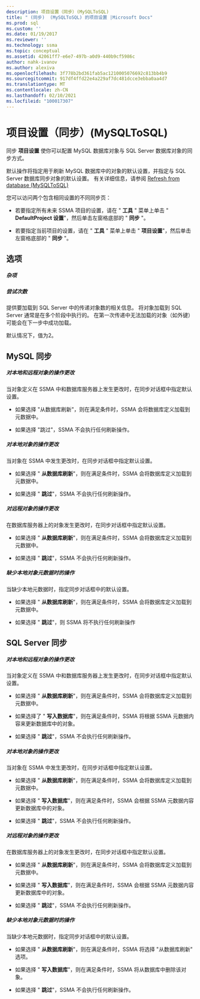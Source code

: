 ```yaml
---
description: 项目设置（同步）(MySQLToSQL)
title: " (同步)  (MySQLToSQL) 的项目设置 |Microsoft Docs"
ms.prod: sql
ms.custom: ''
ms.date: 01/19/2017
ms.reviewer: ''
ms.technology: ssma
ms.topic: conceptual
ms.assetid: 42061ff7-e6e7-497b-a0d9-440b9cf5986c
author: nahk-ivanov
ms.author: alexiva
ms.openlocfilehash: 3f778b2bd361fab5ac1210005076692c813bb4b9
ms.sourcegitcommit: 917df4ffd22e4a229af7dc481dcce3ebba0aa4d7
ms.translationtype: MT
ms.contentlocale: zh-CN
ms.lasthandoff: 02/10/2021
ms.locfileid: "100017307"
---
```

# <a name="project-settings-synchronization-mysqltosql"></a>项目设置（同步）(MySQLToSQL)
同步 **项目设置** 使你可以配置 MySQL 数据库对象与 SQL Server 数据库对象的同步方式。  
  
默认操作将指定用于刷新 MySQL 数据库中的对象的默认设置，并指定与 SQL Server 数据库同步对象的默认设置。 有关详细信息，请参阅 [Refresh from database &#40;MySQLToSQL&#41;](../../ssma/mysql/refresh-from-database-mysqltosql.md)  
  
您可以访问两个包含相同设置的不同同步页：  
  
-   若要指定所有未来 SSMA 项目的设置，请在 " **工具** " 菜单上单击 " **DefaultProject 设置**"，然后单击左窗格底部的 " **同步** "。  
  
-   若要指定当前项目的设置，请在 " **工具** " 菜单上单击 " **项目设置**"，然后单击左窗格底部的 " **同步** "。  
  
## <a name="options"></a>选项  
  
##### <a name="misc"></a>杂项  
  
##### <a name="attempts"></a>尝试次数  
提供要加载到 SQL Server 中的传递对象数的相关信息。 将对象加载到 SQL Server 通常是在多个阶段中执行的。 在第一次传递中无法加载的对象（如外键）可能会在下一步中成功加载。  
  
默认情况下，值为2。  
  
## <a name="synchronization-for-mysql"></a>MySQL 同步  
  
##### <a name="action-on-local-and-remote-object-change"></a>对本地和远程对象的操作更改  
当对象定义在 SSMA 中和数据库服务器上发生更改时，在同步对话框中指定默认设置。  
  
-   如果选择 "从数据库刷新"，则在满足条件时，SSMA 会将数据库定义加载到元数据中。  
  
-   如果选择 "跳过"，SSMA 不会执行任何刷新操作。  
  
##### <a name="action-on-local-object-change"></a>对本地对象的操作更改  
当对象在 SSMA 中发生更改时，在同步对话框中指定默认设置。  
  
-   如果选择 " **从数据库刷新**"，则在满足条件时，SSMA 会将数据库定义加载到元数据中。  
  
-   如果选择 " **跳过**"，SSMA 不会执行任何刷新操作。  
  
##### <a name="action-on-remote-object-change"></a>对远程对象的操作更改  
在数据库服务器上的对象发生更改时，在同步对话框中指定默认设置。  
  
-   如果选择 " **从数据库刷新**"，则在满足条件时，SSMA 会将数据库定义加载到元数据中。  
  
-   如果选择 " **跳过**"，SSMA 不会执行任何刷新操作。  
  
##### <a name="action-when-local-object-metadata-is-missing"></a>缺少本地对象元数据时的操作  
当缺少本地元数据时，指定同步对话框中的默认设置。  
  
-   如果选择 " **从数据库刷新**"，则在满足条件时，SSMA 会将数据库定义加载到元数据中。  
  
-   如果选择 " **跳过**"，则 SSMA 将不执行任何刷新操作  
  
## <a name="synchronization-for-sql-server"></a>SQL Server 同步  
  
##### <a name="action-on-local-and-remote-object-change"></a>对本地和远程对象的操作更改  
当对象定义在 SSMA 中和数据库服务器上发生更改时，在同步对话框中指定默认设置。  
  
-   如果选择 " **从数据库刷新**"，则在满足条件时，SSMA 会将数据库定义加载到元数据中。  
  
-   如果选择了 " **写入数据库**"，则在满足条件时，SSMA 将根据 SSMA 元数据内容来更新数据库中的对象。  
  
-   如果选择 " **跳过**"，SSMA 不会执行任何刷新操作。  
  
##### <a name="action-on-local-object-change"></a>对本地对象的操作更改  
当对象在 SSMA 中发生更改时，在同步对话框中指定默认设置。  
  
-   如果选择 " **从数据库刷新**"，则在满足条件时，SSMA 会将数据库定义加载到元数据中。  
  
-   如果选择 " **写入数据库**"，则在满足条件时，SSMA 会根据 SSMA 元数据内容更新数据库中的对象。  
  
-   如果选择 " **跳过**"，SSMA 不会执行任何刷新操作。  
  
##### <a name="action-on-remote-object-change"></a>对远程对象的操作更改  
在数据库服务器上的对象发生更改时，在同步对话框中指定默认设置。  
  
-   如果选择 " **从数据库刷新**"，则在满足条件时，SSMA 会将数据库定义加载到元数据中。  
  
-   如果选择 " **写入数据库**"，则在满足条件时，SSMA 会根据 SSMA 元数据内容更新数据库中的对象。  
  
-   如果选择 " **跳过**"，SSMA 不会执行任何刷新操作。  
  
##### <a name="action-when-local-object-metadata-is-missing"></a>缺少本地对象元数据时的操作  
当缺少本地元数据时，指定同步对话框中的默认设置。  
  
-   如果选择 " **从数据库刷新**"，则在满足条件时，SSMA 将选择 "从数据库刷新" 选项。  
  
-   如果选择 " **写入数据库**"，则在满足条件时，SSMA 将从数据库中删除该对象。  
  
-   如果选择 " **跳过**"，SSMA 不会执行任何刷新操作。  
  
